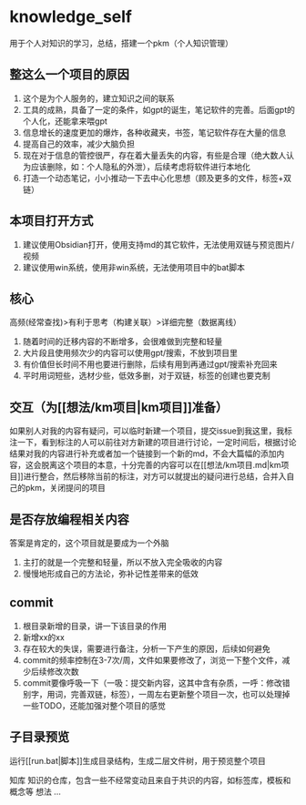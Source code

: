 # knowledge_self
用于个人对知识的学习，总结，搭建一个pkm（个人知识管理）

## 整这么一个项目的原因
1. 这个是为个人服务的，建立知识之间的联系
2. 工具的成熟，具备了一定的条件，如gpt的诞生，笔记软件的完善。后面gpt的个人化，还能拿来喂gpt
3. 信息增长的速度更加的爆炸，各种收藏夹，书签，笔记软件存在大量的信息
4. 提高自己的效率，减少大脑负担
5. 现在对于信息的管控很严，存在着大量丢失的内容，有些是合理（绝大数人认为应该删除，如：个人隐私的外泄），后续考虑将软件进行本地化
6. 打造一个动态笔记，小小推动一下去中心化思想（顾及更多的文件，标签+双链）

## 本项目打开方式
1. 建议使用Obsidian打开，使用支持md的其它软件，无法使用双链与预览图片/视频
2. 建议使用win系统，使用非win系统，无法使用项目中的bat脚本

## 核心
高频(经常查找)>有利于思考（构建关联）>详细完整（数据离线）
1. 随着时间的迁移内容的不断增多，会很难做到完整和轻量
2. 大片段且使用频次少的内容可以使用gpt/搜索，不放到项目里
3. 有价值但长时间不用也要进行删除，后续有用到再通过gpt/搜索补充回来
4. 平时用词短些，选材少些，低效多删，对于双链，标签的创建也要克制

## 交互（为[[想法/km项目|km项目]]准备）
如果别人对我的内容有疑问，可以临时新建一个项目，提交issue到我这里，我标注一下，看到标注的人可以前往对方新建的项目进行讨论，一定时间后，根据讨论结果对我的内容进行补充或者加一个链接到一个新的md，不会大篇幅的添加内容，这会脱离这个项目的本意，十分完善的内容可以在[[想法/km项目.md|km项目]]进行整合，然后移除当前的标注，对方可以就提出的疑问进行总结，合并入自己的pkm，关闭提问的项目

## 是否存放编程相关内容
答案是肯定的，这个项目就是要成为一个外脑
1. 主打的就是一个完整和轻量，所以不放入完全吸收的内容
2. 慢慢地形成自己的方法论，弥补记性差带来的低效

## commit
1. 根目录新增的目录，讲一下该目录的作用
2. 新增xx的xx
3. 存在较大的失误，需要进行备注，分析一下产生的原因，后续如何避免
4. commit的频率控制在3-7次/周，文件如果要修改了，浏览一下整个文件，减少后续修改次数
5. commit要像呼吸一下（一吸：提交新内容，这其中含有杂质，一呼：修改错别字，用词，完善双链，标签），一周左右更新整个项目一次，也可以处理掉一些TODO，还能加强对整个项目的感觉

## 子目录预览
运行[[run.bat|脚本]]生成目录结构，生成二层文件树，用于预览整个项目

知库 知识的仓库，包含一些不经常变动且来自于共识的内容，如标签库，模板和概念等
想法
...